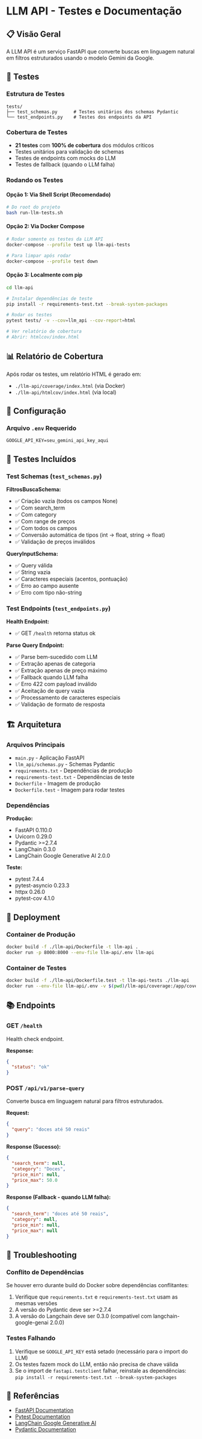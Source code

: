 # LLM API - Testes e Documentação

## 📋 Visão Geral

A LLM API é um serviço FastAPI que converte buscas em linguagem natural em filtros estruturados usando o modelo Gemini da Google.

## 🧪 Testes

### Estrutura de Testes

```
tests/
├── test_schemas.py      # Testes unitários dos schemas Pydantic
└── test_endpoints.py    # Testes dos endpoints da API
```

### Cobertura de Testes

- **21 testes** com **100% de cobertura** dos módulos críticos
- Testes unitários para validação de schemas
- Testes de endpoints com mocks do LLM
- Testes de fallback (quando o LLM falha)

### Rodando os Testes

#### Opção 1: Via Shell Script (Recomendado)

```bash
# Do root do projeto
bash run-llm-tests.sh
```

#### Opção 2: Via Docker Compose

```bash
# Rodar somente os testes da LLM API
docker-compose --profile test up llm-api-tests

# Para limpar após rodar
docker-compose --profile test down
```

#### Opção 3: Localmente com pip

```bash
cd llm-api

# Instalar dependências de teste
pip install -r requirements-test.txt --break-system-packages

# Rodar os testes
pytest tests/ -v --cov=llm_api --cov-report=html

# Ver relatório de cobertura
# Abrir: htmlcov/index.html
```

## 📊 Relatório de Cobertura

Após rodar os testes, um relatório HTML é gerado em:
- `./llm-api/coverage/index.html` (via Docker)
- `./llm-api/htmlcov/index.html` (via local)

## 🔧 Configuração

### Arquivo `.env` Requerido

```dotenv
GOOGLE_API_KEY=seu_gemini_api_key_aqui
```

## 📝 Testes Incluídos

### Test Schemas (`test_schemas.py`)

**FiltrosBuscaSchema:**
- ✅ Criação vazia (todos os campos None)
- ✅ Com search_term
- ✅ Com category
- ✅ Com range de preços
- ✅ Com todos os campos
- ✅ Conversão automática de tipos (int → float, string → float)
- ✅ Validação de preços inválidos

**QueryInputSchema:**
- ✅ Query válida
- ✅ String vazia
- ✅ Caracteres especiais (acentos, pontuação)
- ✅ Erro ao campo ausente
- ✅ Erro com tipo não-string

### Test Endpoints (`test_endpoints.py`)

**Health Endpoint:**
- ✅ GET `/health` retorna status ok

**Parse Query Endpoint:**
- ✅ Parse bem-sucedido com LLM
- ✅ Extração apenas de categoria
- ✅ Extração apenas de preço máximo
- ✅ Fallback quando LLM falha
- ✅ Erro 422 com payload inválido
- ✅ Aceitação de query vazia
- ✅ Processamento de caracteres especiais
- ✅ Validação de formato de resposta

## 🏗️ Arquitetura

### Arquivos Principais

- `main.py` - Aplicação FastAPI
- `llm_api/schemas.py` - Schemas Pydantic
- `requirements.txt` - Dependências de produção
- `requirements-test.txt` - Dependências de teste
- `Dockerfile` - Imagem de produção
- `Dockerfile.test` - Imagem para rodar testes

### Dependências

**Produção:**
- FastAPI 0.110.0
- Uvicorn 0.29.0
- Pydantic >=2.7.4
- LangChain 0.3.0
- LangChain Google Generative AI 2.0.0

**Teste:**
- pytest 7.4.4
- pytest-asyncio 0.23.3
- httpx 0.26.0
- pytest-cov 4.1.0

## 🚀 Deployment

### Container de Produção

```bash
docker build -f ./llm-api/Dockerfile -t llm-api .
docker run -p 8000:8000 --env-file llm-api/.env llm-api
```

### Container de Testes

```bash
docker build -f ./llm-api/Dockerfile.test -t llm-api-tests ./llm-api
docker run --env-file llm-api/.env -v $(pwd)/llm-api/coverage:/app/coverage llm-api-tests
```

## 📚 Endpoints

### GET `/health`

Health check endpoint.

**Response:**
```json
{
  "status": "ok"
}
```

### POST `/api/v1/parse-query`

Converte busca em linguagem natural para filtros estruturados.

**Request:**
```json
{
  "query": "doces até 50 reais"
}
```

**Response (Sucesso):**
```json
{
  "search_term": null,
  "category": "Doces",
  "price_min": null,
  "price_max": 50.0
}
```

**Response (Fallback - quando LLM falha):**
```json
{
  "search_term": "doces até 50 reais",
  "category": null,
  "price_min": null,
  "price_max": null
}
```

## 🐛 Troubleshooting

### Conflito de Dependências

Se houver erro durante build do Docker sobre dependências conflitantes:

1. Verifique que `requirements.txt` e `requirements-test.txt` usam as mesmas versões
2. A versão do Pydantic deve ser >=2.7.4
3. A versão do Langchain deve ser 0.3.0 (compatível com langchain-google-genai 2.0.0)

### Testes Falhando

1. Verifique se `GOOGLE_API_KEY` está setado (necessário para o import do LLM)
2. Os testes fazem mock do LLM, então não precisa de chave válida
3. Se o import de `fastapi.testclient` falhar, reinstale as dependências: `pip install -r requirements-test.txt --break-system-packages`

## 📖 Referências

- [FastAPI Documentation](https://fastapi.tiangolo.com/)
- [Pytest Documentation](https://docs.pytest.org/)
- [LangChain Google Generative AI](https://python.langchain.com/docs/integrations/llms/google_generative_ai)
- [Pydantic Documentation](https://docs.pydantic.dev/)
